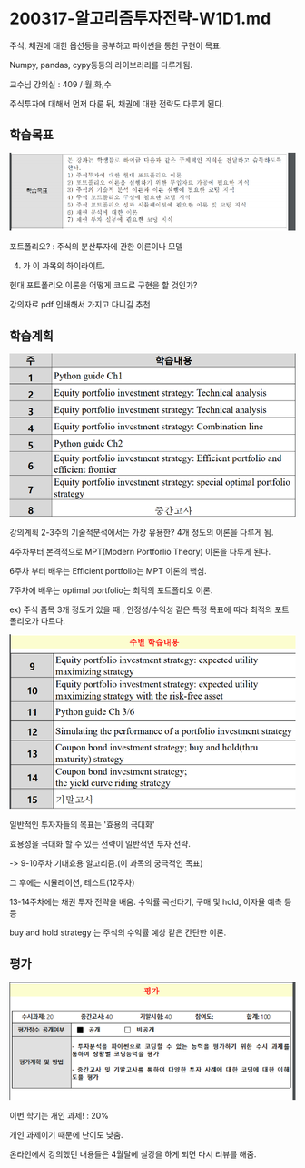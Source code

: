 # 200317-알고리즘투자전략-W1D1.md



주식, 채권에 대한 옵션등을 공부하고 파이썬을 통한 구현이 목표.



Numpy, pandas, cypy등등의 라이브러리를 다루게됨.



교수님 강의실 : 409 / 월,화,수





주식투자에 대해서 먼저 다룬 뒤, 채권에 대한 전략도 다루게 된다.





## 학습목표



![1584404164935](assets/1584404164935.png)







포트폴리오? : 주식의 분산투자에 관한 이론이나 모델 



4) 가 이 과목의 하이라이트.



현대 포트폴리오 이론을 어떻게 코드로 구현을 할 것인가?







강의자료 pdf 인쇄해서 가지고 다니길 추천





## 학습계획

![1584405695628](assets/1584405695628.png)

강의계획 2-3주의 기술적분석에서는 가장 유용한? 4개 정도의 이론을 다루게 됨.



4주차부터 본격적으로 MPT(Modern Portforlio Theory) 이론을 다루게 된다.



6주차 부터 배우는 Efficient portfolio는 MPT 이론의 핵심.



7주차에 배우는 optimal portfolio는 최적의 포트폴리오 이론. 

ex) 주식 품목 3개 정도가 있을 때 , 안정성/수익성 같은 특정 목표에 따라 최적의 포트폴리오가 다르다.





![1584405912492](assets/1584405912492.png)



일반적인 투자자들의 목표는 '효용의 극대화'



효용성을 극대화 할 수 있는 전략이 일반적인 투자 전략. 

-> 9-10주차 기대효용 알고리즘.(이 과목의 궁극적인 목표)





그 후에는 시뮬레이션, 테스트(12주차)



13-14주차에는 채권 투자 전략을 배움. 수익률 곡선타기, 구매 및 hold, 이자율 예측 등등

buy and hold strategy 는 주식의 수익률 예상 같은 간단한 이론.





## 평가

![1584406188625](assets/1584406188625.png)

이번 학기는 개인 과제! : 20%

개인 과제이기 때문에 난이도 낮춤.





온라인에서 강의했던 내용들은 4월달에 실강을 하게 되면 다시 리뷰를 해줌.